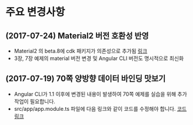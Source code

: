 # 주요 변경사항

## (2017-07-24) Material2 버전 호환성 반영
* Material2 의 beta.8에 cdk 패키지가 의존성으로 추가됨 [링크](https://github.com/angular/material2/blob/master/CHANGELOG.md)
* 3장, 7장 예제의 material 버전 변경 및 Angular CLI 버전도 명시적으로 최신화

## (2017-07-19) 70쪽 양방향 데이터 바인딩 맛보기

* Angular CLI가 1.1 이후에 변경된 내용이 발생하여 70쪽 예제를 실습을 위해 추가 작업이 필요합니다.
* src/app/app.module.ts 파일에 다음 링크와 같이 코드를 수정해야 합니다. [코드 링크](https://github.com/not-for-me/hb-angular-first/blob/17f66ce3129f1f948881d8553f3b024f184dba31/ch03/ng-welcome-msg-app/src/app/app.module.ts)
